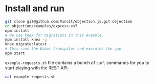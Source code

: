 # Install and run

```sh
git clone git@github.com:Vincit/objection.js.git objection
cd objection/examples/express-es7
npm install
# We use knex for migrations in this example.
npm install knex -g
knex migrate:latest
# This runs the Babel transpiler and executes the app.
npm start
```

`example-requests.sh` file contains a bunch of `curl` commands for you to start playing with the REST API:

```sh
cat example-requests.sh
```
